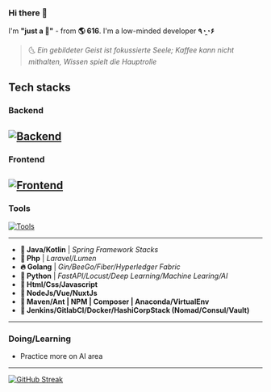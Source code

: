 ### Hi there 👋

I'm **"just a 🍵"** - from **🌎 616**. I'm a low-minded developer **٩◔̯◔۶** 

> 🌜 *Ein gebildeter Geist ist fokussierte Seele; Kaffee kann nicht mithalten, Wissen spielt die Hauptrolle*

## Tech stacks

### Backend
[![Backend](https://skillicons.dev/icons?i=java,kotlin,spring,php,laravel,golang,python,fastapi&theme=light)](https://github.com/jonaskahn)
---
### Frontend
[![Frontend](https://skillicons.dev/icons?i=html,css,javascript,nodejs,vue,nuxt,dart,flutter&theme=light)](https://github.com/jonaskahn)
---
### Tools
[![Tools](https://skillicons.dev/icons?i=linux,maven,jenkins,vite,webpack,gitlab,docker,vscode&theme=light)](https://github.com/jonaskahn)

---

 - **🛫 Java/Kotlin** | _Spring Framework Stacks_
 - **🗻 Php** | _Laravel/Lumen_
 - **🔥 Golang** | _Gin/BeeGo/Fiber/Hyperledger Fabric_
 - **🔦 Python** | _FastAPI/Locust/Deep Learning/Machine Learing/AI_
 - **🔆 Html/Css/Javascript**
 - **🔶 NodeJs/Vue/NuxtJs**
 - **🔨 Maven/Ant | NPM | Composer | Anaconda/VirtualEnv**
 - **🧩 Jenkins/GitlabCI/Docker/HashiCorpStack (Nomad/Consul/Vault)**

---
### Doing/Learning

- Practice more on AI area
---
[![GitHub Streak](https://streak-stats.demolab.com?user=jonaskahn&theme=gruvbox-duo&border_radius=0&date_format=M%20j%5B%2C%20Y%5D&exclude_days=Sun%2CSat)](https://me.ifelse.one)
